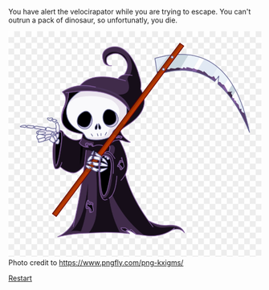 You have alert the velocirapator while you are trying to escape. You can't outrun a pack of dinosaur, so unfortunatly, you die.

![death](../images/death.png)
Photo credit to https://www.pngfly.com/png-kxigms/

[Restart](../beginning.md)